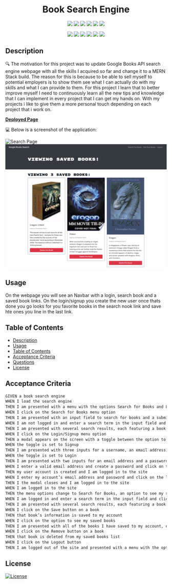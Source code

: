 # 

<h1 align="center">Book Search Engine</h1>

<p align="center">
    <img src="https://img.shields.io/github/repo-size/arielo5/Mysterious-Book-Search-Engine?color=blue&logo=github&logoColor=blue&style=plastic" />
    <img src="https://img.shields.io/github/languages/count/arielo5/Mysterious-Book-Search-Engine?color=9400D3&logo=github&logoColor=9400D3&style=plastic" />
    <img src="https://img.shields.io/github/languages/top/arielo5/Mysterious-Book-Search-Engine?color=green&logo=github&logoColor=green&style=plastic"  />
    <img src="https://img.shields.io/github/issues/arielo5/Mysterious-Book-Search-Engine?color=violet&logo=github&logoColor=violet&style=plastic" />
    <img src="https://img.shields.io/github/last-commit/arielo5/Mysterious-Book-Search-Engine?color=pink&logo=github&logoColor=pink&style=plastic" >
    <a href="https://github.com/arielo5"><img src="https://img.shields.io/github/followers/arielo5?style=social" target="_blank" /></a>
    
</p>

<p align="center">
    <img src="https://img.shields.io/badge/Bulma-yellow" />
    <img src="https://img.shields.io/badge/HTML-orange" />
    <img src="https://img.shields.io/badge/CSS3-blue"  />
    <img src="https://img.shields.io/badge/React-g" />
    <img src="https://img.shields.io/badge/Mongoose-green" />
    <img src="https://img.shields.io/badge/ApolloServer-red" />
</p>

## Description

🔍 The motivation for this project was to update Google Books API search engine webpage with all the skills I acquired so far and change it to a MERN Stack build. The reason for this is because to be able to sell myself to potential employers is to show them see what I can actually do with my skills and what I can provide to them. For this project I learn that to better improve myself I need to continuously learn all the new tips and knowledge that I can  implement in every project that I can get my hands on. With my projects i like to give them a more personal touch depending on each project that i work on.


**[Deployed Page](https://mysterious-book-search.herokuapp.com/)**

💻 Below is a screenshot of the application:
  
![Search Page](./screenshots/searchpage.png)
![Saved Books Page](./screenshots/savedbookspage.png)


## Usage

On the webpage you will see an Navbar with a login, search book and a saved book links. On the login/signup you create the new user once thats done you go looks for you favorite books in the search nook link and save hte ones you line in the last link.

   
## Table of Contents
- [Description](#description)
- [Usage](#usage)
- [Table of Contents](#table-of-contents)
- [Acceptance Criteria](#acceptance-criteria)
- [Questions](#questions)
- [License](#license)

 ## Acceptance Criteria
```md
GIVEN a book search engine
WHEN I load the search engine
THEN I am presented with a menu with the options Search for Books and Login/Signup and an input field to search for books and a submit button
WHEN I click on the Search for Books menu option
THEN I am presented with an input field to search for books and a submit button
WHEN I am not logged in and enter a search term in the input field and click the submit button
THEN I am presented with several search results, each featuring a book’s title, author, description, image, and a link to that book on the Google Books site
WHEN I click on the Login/Signup menu option
THEN a modal appears on the screen with a toggle between the option to log in or sign up
WHEN the toggle is set to Signup
THEN I am presented with three inputs for a username, an email address, and a password, and a signup button
WHEN the toggle is set to Login
THEN I am presented with two inputs for an email address and a password and login button
WHEN I enter a valid email address and create a password and click on the signup button
THEN my user account is created and I am logged in to the site
WHEN I enter my account’s email address and password and click on the login button
THEN I the modal closes and I am logged in to the site
WHEN I am logged in to the site
THEN the menu options change to Search for Books, an option to see my saved books, and Logout
WHEN I am logged in and enter a search term in the input field and click the submit button
THEN I am presented with several search results, each featuring a book’s title, author, description, image, and a link to that book on the Google Books site and a button to save a book to my account
WHEN I click on the Save button on a book
THEN that book’s information is saved to my account
WHEN I click on the option to see my saved books
THEN I am presented with all of the books I have saved to my account, each featuring the book’s title, author, description, image, and a link to that book on the Google Books site and a button to remove a book from my account
WHEN I click on the Remove button on a book
THEN that book is deleted from my saved books list
WHEN I click on the Logout button
THEN I am logged out of the site and presented with a menu with the options Search for Books and Login/Signup and an input field to search for books and a submit button  
```


## License

  [![License](https://img.shields.io/badge/License-MIT-brightgreen)](https://choosealicense.com/licenses/mit/)
